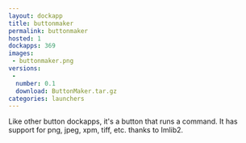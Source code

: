 ```yaml
---
layout: dockapp
title: buttonmaker
permalink: buttonmaker
hosted: 1
dockapps: 369
images:
 - buttonmaker.png
versions:
 -
  number: 0.1
  download: ButtonMaker.tar.gz
categories: launchers
---
```

Like other button dockapps, it's a button that runs a command.  It has support
for png, jpeg, xpm, tiff, etc. thanks to Imlib2.
